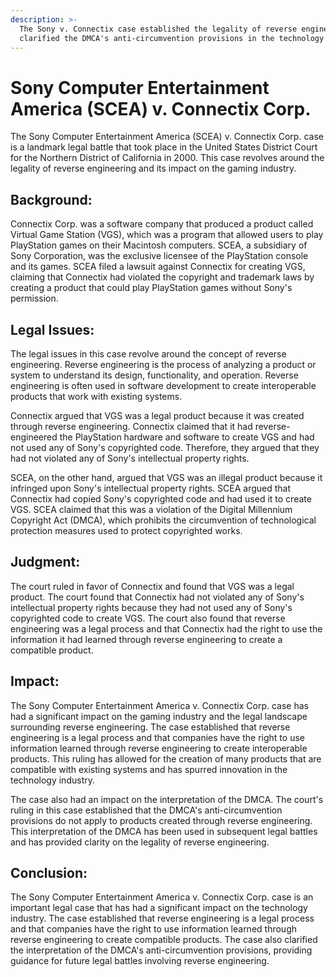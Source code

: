 ```yaml
---
description: >-
  The Sony v. Connectix case established the legality of reverse engineering and
  clarified the DMCA's anti-circumvention provisions in the technology industry.
---
```


# Sony Computer Entertainment America (SCEA) v. Connectix Corp.

The Sony Computer Entertainment America (SCEA) v. Connectix Corp. case is a landmark legal battle that took place in the United States District Court for the Northern District of California in 2000. This case revolves around the legality of reverse engineering and its impact on the gaming industry.

## Background:

Connectix Corp. was a software company that produced a product called Virtual Game Station (VGS), which was a program that allowed users to play PlayStation games on their Macintosh computers. SCEA, a subsidiary of Sony Corporation, was the exclusive licensee of the PlayStation console and its games. SCEA filed a lawsuit against Connectix for creating VGS, claiming that Connectix had violated the copyright and trademark laws by creating a product that could play PlayStation games without Sony's permission.

## Legal Issues:

The legal issues in this case revolve around the concept of reverse engineering. Reverse engineering is the process of analyzing a product or system to understand its design, functionality, and operation. Reverse engineering is often used in software development to create interoperable products that work with existing systems.

Connectix argued that VGS was a legal product because it was created through reverse engineering. Connectix claimed that it had reverse-engineered the PlayStation hardware and software to create VGS and had not used any of Sony's copyrighted code. Therefore, they argued that they had not violated any of Sony's intellectual property rights.

SCEA, on the other hand, argued that VGS was an illegal product because it infringed upon Sony's intellectual property rights. SCEA argued that Connectix had copied Sony's copyrighted code and had used it to create VGS. SCEA claimed that this was a violation of the Digital Millennium Copyright Act (DMCA), which prohibits the circumvention of technological protection measures used to protect copyrighted works.

## Judgment:

The court ruled in favor of Connectix and found that VGS was a legal product. The court found that Connectix had not violated any of Sony's intellectual property rights because they had not used any of Sony's copyrighted code to create VGS. The court also found that reverse engineering was a legal process and that Connectix had the right to use the information it had learned through reverse engineering to create a compatible product.

## Impact:

The Sony Computer Entertainment America v. Connectix Corp. case has had a significant impact on the gaming industry and the legal landscape surrounding reverse engineering. The case established that reverse engineering is a legal process and that companies have the right to use information learned through reverse engineering to create interoperable products. This ruling has allowed for the creation of many products that are compatible with existing systems and has spurred innovation in the technology industry.

The case also had an impact on the interpretation of the DMCA. The court's ruling in this case established that the DMCA's anti-circumvention provisions do not apply to products created through reverse engineering. This interpretation of the DMCA has been used in subsequent legal battles and has provided clarity on the legality of reverse engineering.

## Conclusion:

The Sony Computer Entertainment America v. Connectix Corp. case is an important legal case that has had a significant impact on the technology industry. The case established that reverse engineering is a legal process and that companies have the right to use information learned through reverse engineering to create compatible products. The case also clarified the interpretation of the DMCA's anti-circumvention provisions, providing guidance for future legal battles involving reverse engineering.
